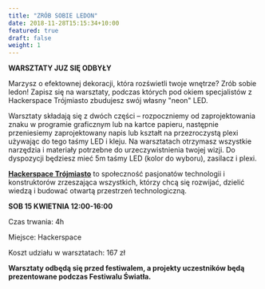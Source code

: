 ```yaml
---
title: "ZRÓB SOBIE LEDON"
date: 2018-11-28T15:15:34+10:00
featured: true
draft: false
weight: 1
---
```

**WARSZTATY JUZ SIĘ ODBYŁY**

Marzysz o efektownej dekoracji, która rozświetli twoje wnętrze? Zrób sobie ledon! Zapisz się na warsztaty, podczas których pod okiem specjalistów z Hackerspace Trójmiasto zbudujesz swój własny "neon" LED.

Warsztaty składają się z dwóch części  – rozpoczniemy od zaprojektowania znaku w programie graficznym lub na kartce papieru, następnie przeniesiemy zaprojektowany napis lub kształt na przezroczystą plexi używając do tego taśmy LED i kleju.
Na warsztatach otrzymasz wszystkie narzędzia i materiały potrzebne do urzeczywistnienia twojej wizji. Do dyspozycji będziesz mieć 5m taśmy LED (kolor do wyboru), zasilacz i plexi.

**[Hackerspace Trójmiasto](https://hs3.pl/)** to społeczność pasjonatów technologii i konstruktorów zrzeszająca wszystkich, którzy chcą się rozwijać, dzielić wiedzą i budować otwartą przestrzeń technologiczną.


**SOB 15 KWIETNIA 12:00-16:00**

Czas trwania: 4h

Miejsce: Hackerspace

Koszt udziału w warsztatach: 167 zł

**Warsztaty odbędą się przed festiwalem, a projekty uczestników będą prezentowane podczas Festiwalu Światła.**


